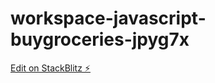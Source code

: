# workspace-javascript-buygroceries-jpyg7x

[Edit on StackBlitz ⚡️](https://stackblitz.com/edit/workspace-javascript-buygroceries-jpyg7x)